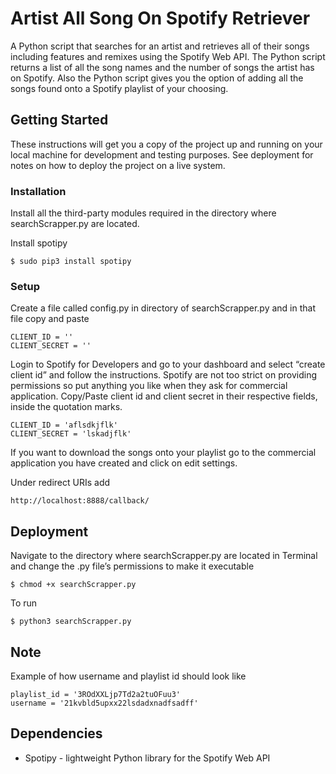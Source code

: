 # Artist All Song On Spotify Retriever

A Python script that searches for an artist and retrieves all of their songs including features and remixes using the Spotify Web API. The Python script returns a list of all the song names and the number of songs the artist has on Spotify. Also the Python script gives you the option of adding all the songs found onto a Spotify playlist of your choosing.

## Getting Started

These instructions will get you a copy of the project up and running on your local machine for development and testing purposes. See deployment for notes on how to deploy the project on a live system. 

### Installation

Install all the third-party modules required in the directory where searchScrapper.py are located.

Install spotipy
```
$ sudo pip3 install spotipy
```

### Setup

Create a file called config.py in directory of searchScrapper.py and in that file copy and paste
```
CLIENT_ID = ''
CLIENT_SECRET = ''
```

Login to Spotify for Developers and go to your dashboard and select “create client id” and follow the instructions. Spotify are not too strict on providing permissions so put anything you like when they ask for commercial application. 
Copy/Paste client id and client secret in their respective fields, inside the quotation marks.
```
CLIENT_ID = 'aflsdkjflk'
CLIENT_SECRET = 'lskadjflk'
```

If you want to download the songs onto your playlist go to the commercial application you have created and click on edit settings. 

Under redirect URIs add
```
http://localhost:8888/callback/
```

## Deployment

Navigate to the directory where searchScrapper.py are located in Terminal and change the .py file’s permissions to make it executable

```
$ chmod +x searchScrapper.py
```

To run

```
$ python3 searchScrapper.py
```

## Note

Example of how username and playlist id should look like
```
playlist_id = '3ROdXXLjp7Td2a2tuOFuu3'
username = '21kvbld5upxx22lsdadxnadfsadff'
```

## Dependencies

* Spotipy - lightweight Python library for the Spotify Web API






